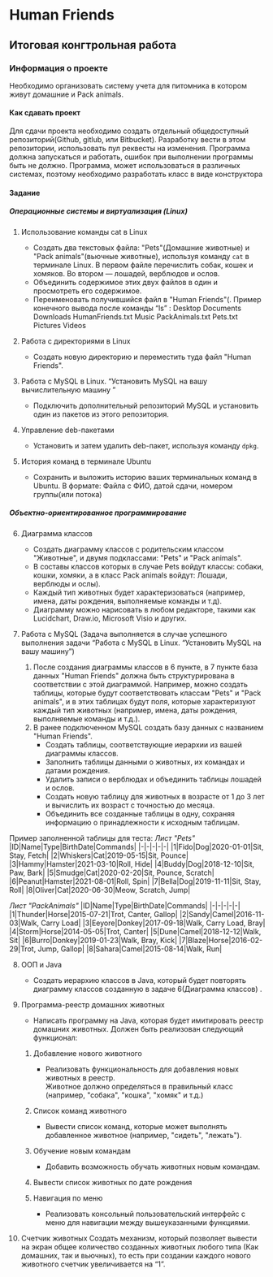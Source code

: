 # Human Friends
## Итоговая конгтрольная работа
### Информация о проекте
 Необходимо организовать систему учета для питомника в котором живут домашние и Pack animals. 

#### Как сдавать проект 

Для сдачи проекта необходимо создать отдельный общедоступный репозиторий(Github, gitlub, или Bitbucket). Разработку вести в этом репозитории, использовать пул реквесты на изменения. Программа должна запускаться и работать, ошибок при выполнении программы быть не должно. Программа, может использоваться в различных системах, поэтому необходимо разработать класс в виде конструктора 

#### Задание 

##### Операционные системы и виртуализация (Linux)

1. Использование команды cat в Linux
    - Создать два текстовых файла: "Pets"(Домашние животные) и "Pack animals"(вьючные животные), используя команду `cat` в терминале Linux. В первом файле перечислить собак, кошек и хомяков. Во втором — лошадей, верблюдов и ослов.
    - Объединить содержимое этих двух файлов в один и просмотреть его содержимое.
    - Переименовать получившийся файл в "Human Friends"(.
Пример конечного вывода после команды “ls” :
Desktop Documents Downloads  HumanFriends.txt  Music  PackAnimals.txt  Pets.txt  Pictures  Videos

2. Работа с директориями в Linux
    - Создать новую директорию и переместить туда файл "Human Friends".

3. Работа с MySQL в Linux. “Установить MySQL на вашу вычислительную машину ”
    - Подключить дополнительный репозиторий MySQL и установить один из пакетов из этого репозитория.

4. Управление deb-пакетами
    - Установить и затем удалить deb-пакет, используя команду `dpkg`.

5. История команд в терминале Ubuntu
    - Сохранить и выложить историю ваших терминальных команд в Ubuntu.
В формате: Файла с ФИО, датой сдачи, номером группы(или потока)

##### Объектно-ориентированное программирование 

6. Диаграмма классов
    - Создать диаграмму классов с родительским классом "Животные", и двумя подклассами: "Pets" и "Pack animals".
    - В составы классов которых в случае Pets войдут классы: собаки, кошки, хомяки, а в класс Pack animals войдут: Лошади, верблюды и ослы).
    - Каждый тип животных будет характеризоваться (например, имена, даты рождения, выполняемые команды и т.д).
    - Диаграмму можно нарисовать в любом редакторе, такими как Lucidchart, Draw.io, Microsoft Visio и других.

7. Работа с MySQL (Задача выполняется в случае успешного выполнения задачи “Работа с MySQL в Linux. “Установить MySQL на вашу машину”)
    1. После создания диаграммы классов в 6 пункте, в 7 пункте база данных "Human Friends" должна быть структурирована в соответствии с этой диаграммой. Например, можно создать таблицы, которые будут соответствовать классам "Pets" и "Pack animals", и в этих таблицах будут поля, которые характеризуют каждый тип животных (например, имена, даты рождения, выполняемые команды и т.д.). 
    2. В ранее подключенном MySQL создать базу данных с названием "Human Friends".
        - Создать таблицы, соответствующие иерархии из вашей диаграммы классов.
        - Заполнить таблицы данными о животных, их командах и датами рождения.
        - Удалить записи о верблюдах и объединить таблицы лошадей и ослов.
        - Создать новую таблицу для животных в возрасте от 1 до 3 лет и вычислить их возраст с точностью до месяца.
        - Объединить все созданные таблицы в одну, сохраняя информацию о принадлежности к исходным таблицам.

Пример заполненной таблицы для теста:
*Лист "Pets"*
|ID|Name|Type|BirthDate|Commands|
|-|-|-|-|-|
|1|Fido|Dog|2020-01-01|Sit, Stay, Fetch|
|2|Whiskers|Cat|2019-05-15|Sit, Pounce|
|3|Hammy|Hamster|2021-03-10|Roll, Hide|
|4|Buddy|Dog|2018-12-10|Sit, Paw, Bark|
|5|Smudge|Cat|2020-02-20|Sit, Pounce, Scratch|
|6|Peanut|Hamster|2021-08-01|Roll, Spin|
|7|Bella|Dog|2019-11-11|Sit, Stay, Roll|
|8|Oliver|Cat|2020-06-30|Meow, Scratch, Jump|

 *Лист "PackAnimals"*
|ID|Name|Type|BirthDate|Commands|
|-|-|-|-|-|
|1|Thunder|Horse|2015-07-21|Trot, Canter, Gallop|
|2|Sandy|Camel|2016-11-03|Walk, Carry Load|
|3|Eeyore|Donkey|2017-09-18|Walk, Carry Load, Bray|
|4|Storm|Horse|2014-05-05|Trot, Canter|
|5|Dune|Camel|2018-12-12|Walk, Sit|
|6|Burro|Donkey|2019-01-23|Walk, Bray, Kick|
|7|Blaze|Horse|2016-02-29|Trot, Jump, Gallop|
|8|Sahara|Camel|2015-08-14|Walk, Run|

8. ООП и Java
   - Создать иерархию классов в Java, который будет повторять диаграмму классов созданную в задаче 6(Диаграмма классов) .

9. Программа-реестр домашних животных
    - Написать программу на Java, которая будет имитировать реестр домашних животных. 
Должен быть реализован следующий функционал:

    1. Добавление нового животного
        - Реализовать функциональность для добавления новых животных в реестр.       
 Животное должно определяться в правильный класс (например, "собака", "кошка", "хомяк" и т.д.)

    2. Список команд животного
        - Вывести список команд, которые может выполнять добавленное животное (например, "сидеть", "лежать").
        
    3. Обучение новым командам
        - Добавить возможность обучать животных новым командам.

    4. Вывести список животных по дате рождения

    5. Навигация по меню
        - Реализовать консольный пользовательский интерфейс с меню для навигации между вышеуказанными функциями.
        
10. Счетчик животных
Создать механизм, который позволяет вывести на экран общее количество созданных животных любого типа (Как домашних, так и вьючных), то есть при создании каждого нового животного счетчик увеличивается на “1”. 
